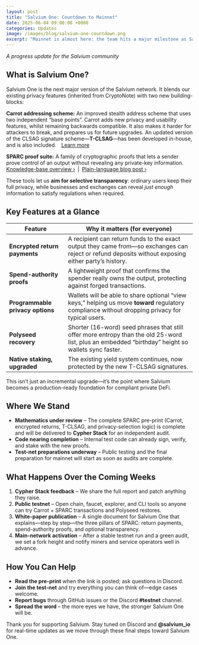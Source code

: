 ```yaml
---
layout: post
title: "Salvium One: Countdown to Mainnet"
date: 2025-06-04 09:00:00 +0000
categories: Updates
image: /images/blog/salvium-one-countdown.png
excerpt: "Mainnet is almost here: the team hits a major milestone as Salvium One enters its final countdown."
---
```


*A progress update for the Salvium community*

## **What is Salvium One?**

Salvium One is the next major version of the Salvium network. It blends our existing privacy features (inherited from CryptoNote) with two new building-blocks:

**Carrot addressing scheme:** An improved stealth address scheme that uses two independent “base points”. Carrot adds new privacy and usability features, whilst remaining backwards compatible. It also makes it harder for attackers to break, and prepares us for future upgrades. An updated version of the CLSAG signature scheme—**T-CLSAG**—has been developed in-house, and is also included. [Learn more](https://docs.salvium.io/knowledge-base/carrot-addressing)

**SPARC proof suite:** A family of cryptographic proofs that lets a sender prove control of an output without revealing any private-key information.  
[Knowledge-base overview ›](https://docs.salvium.io/THE%20PROJECT/sparc/) | [Plain-language blog post ›](https://salvium.io/blog/2025/05/08/salviums-innovative-solution/)

These tools let us **aim for selective transparency**: ordinary users keep their full privacy, while businesses and exchanges can reveal *just enough* information to satisfy regulations when required.

## **Key Features at a Glance**

| Feature                          | Why it matters (for everyone)                                                                                                                                                                                      |
| -------------------------------- | ------------------------------------------------------------------------------------------------------------------------------------------------------------------------------------------------------------------ |
| **Encrypted return payments**    | A recipient can return funds to the exact output they came from—so exchanges can reject or refund deposits without exposing either party’s history.                                                                |
| **Spend-authority proofs**       | A lightweight proof that confirms the spender really owns the output, protecting against forged transactions.                                                                                                      |
| **Programmable privacy options** | Wallets will be able to share optional “view keys,” helping us move **toward** regulatory compliance without dropping privacy for typical users.                                                                   |
| **Polyseed recovery**            | Shorter (16-word) seed phrases that still offer more entropy than the old 25-word list, plus an embedded “birthday” height so wallets sync faster. |
| **Native staking, upgraded**     | The existing yield system continues, now protected by the new T-CLSAG signatures.                                                                                                                                  |

This isn’t just an incremental upgrade—it’s the point where Salvium becomes a production-ready foundation for compliant private DeFi.

## **Where We Stand**

* **Mathematics under review** – The complete SPARC pre-print (Carrot, encrypted returns, T-CLSAG, and privacy-selection logic) is complete and will be delivered to **Cypher Stack** for an independent audit.
* **Code nearing completion** – Internal test code can already sign, verify, and stake with the new proofs.
* **Test-net preparations underway** – Public testing and the final preparation for mainnet will start as soon as audits are complete.

## **What Happens Over the Coming Weeks**

1. **Cypher Stack feedback** – We share the full report and patch anything they raise.
2. **Public testnet** – Open chain, faucet, explorer, and CLI tools so anyone can try Carrot + SPARC transactions and Polyseed restores.
3. **White-paper publication** – A single document for Salvium One that explains—step by step—the three pillars of SPARC: return payments, spend-authority proofs, and optional transparency.
4. **Main-network activation** – After a stable testnet run and a green audit, we set a fork height and notify miners and service operators well in advance.

## **How You Can Help**

* **Read the pre-print** when the link is posted; ask questions in Discord.
* **Join the test-net** and try everything you can think of—edge cases welcome.
* **Report bugs** through GitHub issues or the Discord **#testnet** channel.
* **Spread the word** – the more eyes we have, the stronger Salvium One will be.

Thank you for supporting Salvium. Stay tuned on Discord and **@salvium\_io** for real-time updates as we move through these final steps toward Salvium One.

